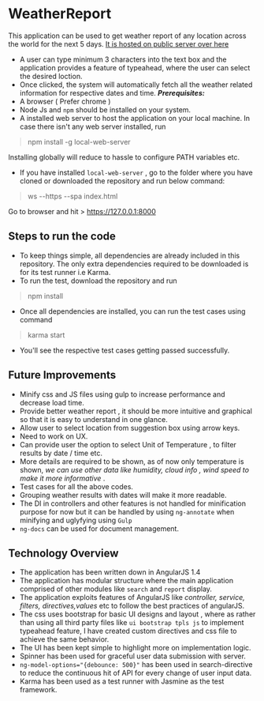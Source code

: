 

# WeatherReport
This application can be used to get weather report of any location across the world for the next 5 days.
[It is hosted on public server over here](https://shashankvivek.github.io/)

 - A user can type minimum 3 characters into the text box and the application provides a feature of typeahead, where the user can select the desired loction.
 - Once clicked, the system will automatically fetch all the weather related information for respective dates and time. 
***Prerequisites:*** 
 - A browser ( Prefer chrome )
 - Node Js  and `npm` should be installed on your system.
 - A installed web server to host the application on your local machine. In case there isn't any web server installed, run
  > npm install -g local-web-server

Installing globally will reduce to hassle to configure PATH variables etc.

- If you have installed `local-web-server` , go to the folder where you have cloned or downloaded the repository and run below command:
> ws --https --spa index.html

Go to browser and hit > https://127.0.0.1:8000

  
## Steps to run the code

 - To keep things simple, all dependencies are already included in this repository. The only extra dependencies required to be downloaded is for its test runner i.e Karma.
 - To run the test, download the repository and run 
 > npm install
 - Once all dependencies are installed, you can run the test cases using command 
> karma start
 - You'll see the respective test cases getting passed successfully.
 
## Future Improvements
 - Minify css and JS files using gulp to increase performance and decrease load time.
 - Provide better weather report , it should be more intuitive and graphical so that it is easy to understand in one glance.
 - Allow user to select location from suggestion box using arrow keys.
 - Need to work on  UX.
 - Can provide user the option to select Unit of Temperature , to filter results by date / time etc.
 - More details are required to be shown, as of now only temperature is shown, *we can use other data like humidity, cloud info , wind speed to make it more informative* .
 - Test cases for all the above codes.
 - Grouping weather results with dates will make it more readable.
 - The DI in controllers and other features is not handled for minification purpose for now but it can be handled by using `ng-annotate` when minifying and uglyfying using `Gulp`
 - `ng-docs` can be used for document management.
 
## Technology Overview
 - The application has been written down in AngularJS 1.4
 - The application has modular structure where the main application comprised of other modules like `search` and `report` display. 
 - The application exploits features of AngularJS like *controller, service, filters, directives,values* etc to follow the best practices of angularJS.
 - The css uses bootstrap for basic UI designs and layout , where as rather than using all third party files like `ui bootstrap tpls js` to implement typeahead feature, I have created custom directives and css file to achieve the same behavior. 
 - The UI has been kept simple to highlight more on implementation logic.
 - Spinner has been used for graceful user data submission with server.
 - `ng-model-options="{debounce: 500}"` has been used in search-directive to reduce the continuous hit of API for every change of user input data.
 - Karma has been used as a test runner with Jasmine as the test framework.